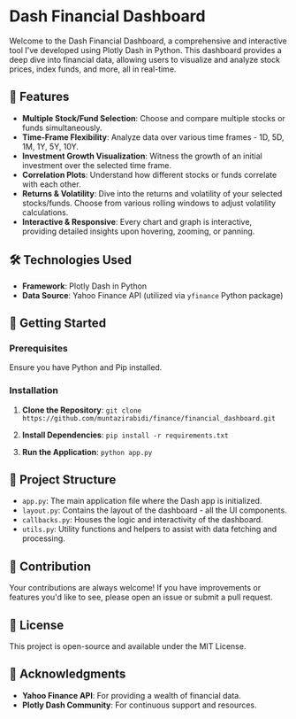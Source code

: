 # Dash Financial Dashboard

Welcome to the Dash Financial Dashboard, a comprehensive and interactive tool I've developed using Plotly Dash in Python. This dashboard provides a deep dive into financial data, allowing users to visualize and analyze stock prices, index funds, and more, all in real-time.

## 🌟 Features

- **Multiple Stock/Fund Selection**: Choose and compare multiple stocks or funds simultaneously.
- **Time-Frame Flexibility**: Analyze data over various time frames - 1D, 5D, 1M, 1Y, 5Y, 10Y.
- **Investment Growth Visualization**: Witness the growth of an initial investment over the selected time frame.
- **Correlation Plots**: Understand how different stocks or funds correlate with each other.
- **Returns & Volatility**: Dive into the returns and volatility of your selected stocks/funds. Choose from various rolling windows to adjust volatility calculations.
- **Interactive & Responsive**: Every chart and graph is interactive, providing detailed insights upon hovering, zooming, or panning.

## 🛠️ Technologies Used

- **Framework**: Plotly Dash in Python
- **Data Source**: Yahoo Finance API (utilized via `yfinance` Python package)

## 🚀 Getting Started

### Prerequisites

Ensure you have Python and Pip installed.

### Installation

1. **Clone the Repository**:
`git clone https://github.com/muntazirabidi/finance/financial_dashboard.git`


2. **Install Dependencies**:
`pip install -r requirements.txt`


3. **Run the Application**:
`python app.py`


## 📁 Project Structure

- `app.py`: The main application file where the Dash app is initialized.
- `layout.py`: Contains the layout of the dashboard - all the UI components.
- `callbacks.py`: Houses the logic and interactivity of the dashboard.
- `utils.py`: Utility functions and helpers to assist with data fetching and processing.

## 🤝 Contribution

Your contributions are always welcome! If you have improvements or features you'd like to see, please open an issue or submit a pull request.

## 📜 License

This project is open-source and available under the MIT License.

## 🙏 Acknowledgments

- **Yahoo Finance API**: For providing a wealth of financial data.
- **Plotly Dash Community**: For continuous support and resources.
